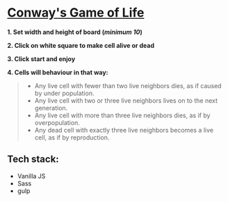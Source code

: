 # [Conway's Game of Life](https://patrykrudzinski.github.io/game_of_life/)


__1. Set width and height of board (*minimum 10*)__

__2. Click on white square to make cell alive or dead__

__3. Click start and enjoy__

__4. Cells will behaviour in that way:__

> * Any live cell with fewer than two live neighbors dies, as if caused by under population.
> * Any live cell with two or three live neighbors lives on to the next generation.
> * Any live cell with more than three live neighbors dies, as if by overpopulation.
> * Any dead cell with exactly three live neighbors becomes a live cell, as if by reproduction. 


## Tech stack:
* Vanilla JS
* Sass
* gulp


